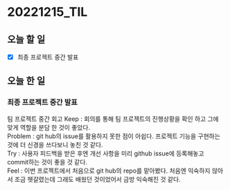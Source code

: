 # 20221215_TIL

## 오늘 할 일
- [X] 최종 프로젝트 중간 발표

## 오늘 한 일
### 최종 프로젝트 중간 발표

팀 프로젝트 중간 회고
Keep : 회의를 통해 팀 프로젝트의 진행상황을 확인 하고 그에 맞게 역할을 분담 한 것이 좋았다.<br>
Problem : git hub의 issue를 활용하지 못한 점이 아쉽다. 프로젝트 기능을 구현하는 것에 더 신경을 쓰다보니 놓친 것 같다.<br>
Try : 사용자 피드백을 받은 후엔 개선 사항을 미리 github issue에 등록해놓고 commit하는 것이 좋을 것 같다.<br>
Feel : 이번 프로젝트에서 처음으로 git hub의 repo를 맡아봤다. 처음엔 익숙하지 않아서 조금 헷갈렸는데 그래도 배웠던 것이었어서 금방 익숙해진 것 같다.<br>
